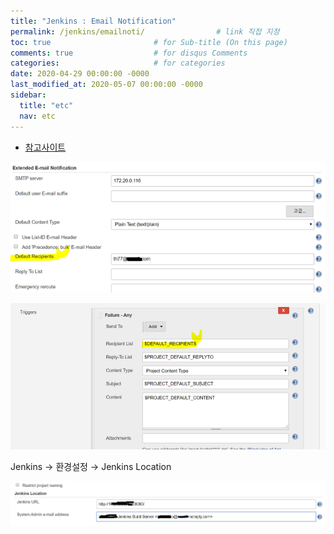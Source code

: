 ```yaml
---
title: "Jenkins : Email Notification"
permalink: /jenkins/emailnoti/                # link 직접 지정
toc: true                       # for Sub-title (On this page)
comments: true                  # for disqus Comments
categories:                     # for categories
date: 2020-04-29 00:00:00 -0000
last_modified_at: 2020-05-07 00:00:00 -0000
sidebar:
  title: "etc"
  nav: etc
---
```


* [참고사이트](https://khlee03.tistory.com/entry/%ED%9C%B4%EB%A9%B4%ED%95%B4%EC%A0%9C%EA%B8%B0%EB%85%90jenkins-%EB%B9%8C%EB%93%9C%EA%B2%B0%EA%B3%BC-%EB%A9%94%EC%9D%BC%EC%95%8C%EB%A6%BC)

![](/file/image/jenkins-email-noti1.png)

![](/file/image/jenkins-email-noti2.png)

Jenkins → 환경설정 → Jenkins Location

![](/file/image/jenkins-email-noti3.png)